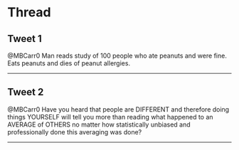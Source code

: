 # Thread

## Tweet 1

@MBCarr0 Man reads study of 100 people who ate peanuts and were fine. Eats peanuts and dies of peanut allergies.

---

## Tweet 2

@MBCarr0 Have you heard that people are DIFFERENT and therefore doing things YOURSELF will tell you more than reading what happened to an AVERAGE of OTHERS no matter how statistically unbiased and professionally done this averaging was done?

---

